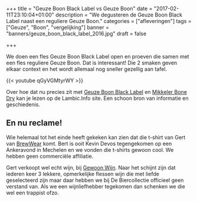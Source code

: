+++
title = "Geuze Boon Black Label vs Geuze Boon"
date = "2017-02-11T23:10:04+01:00"
description = "We degusteren de Geuze Boon Black Label naast een reguliere Geuze Boon."
categories = ["afleveringen"]
tags = ["Geuze", "Boon", "vergelijking"]
banner = "banners/geuze_boon_black_label_2016.jpg"
draft = false

+++

We doen een fles Geuze Boon Black Label open en proeven die samen met een fles reguliere Geuze Boon. Dat is interessant! Die 2 smaken geven elkaar context en het wordt allemaal nog sneller gezellig aan tafel.

<!--more-->

{{< youtube qGyVGMtyrWY >}}

Over hoe dat nu precies zit met [Geuze Boon Black Label](https://www.lambic.info/Oude_Geuze_Boon_Black_Label) en [Mikkeler Bone Dry](https://www.lambic.info/Boon/Mikkeller_Oude_Geuze_Boon_Bone_Dry) kan je lezen op de Lambic.Info site. Een schoon bron van informatie en geschiedenis.

## En nu reclame!

Wie helemaal tot het einde heeft gekeken kan zien dat die t-shirt van Gert van [BrewWear](http://www.brewwear.eu/) komt. Bert is ooit Kevin Devos tegengekomen op een Ankeravond in Mechelen en we vonden die t-shirts gewoon cool. We hebben geen commerciële affiliatie.

Gert verkoopt wel echt wijn, bij [Gewoon Wijn](https://gewoonwijn.be/). Naar het schijnt zijn dat iederen keer 3 lekkere, opmerkelijke flessen wijn die met liefde geselecteerd zijn maar daar hebben we bij De Biercollectie officieel geen verstand van. Als we een wijnliefhebber tegekomen dan schenken we die wel een trappist ofzo.
